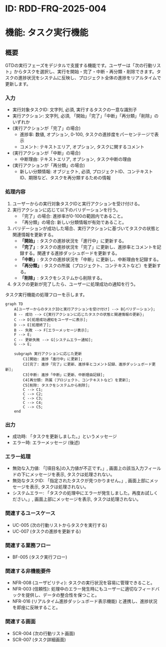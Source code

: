 # ID: RDD-FRQ-2025-004

# 機能: タスク実行機能

## 概要

GTDの実行フェーズをデジタルで支援する機能です。ユーザーは「次の行動リスト」からタスクを選択し、実行を開始・完了・中断・再分類・削除できます。タスクの進捗状況をシステムに反映し、プロジェクト全体の進捗をリアルタイムで更新します。

### 入力

- 実行対象タスクID: 文字列, 必須, 実行するタスクの一意な識別子
- 実行アクション: 文字列, 必須, 「開始」「完了」「中断」「再分類」「削除」のいずれか
- (実行アクションが「完了」の場合)
  - 進捗率: 数値, オプション, 0-100, タスクの進捗度をパーセンテージで表示
  - コメント: テキストエリア, オプション, タスクに関するコメント
- (実行アクションが「中断」の場合)
  - 中断理由: テキストエリア, オプション, タスク中断の理由
- (実行アクションが「再分類」の場合)
  - 新しい分類情報: オブジェクト, 必須, プロジェクトID、コンテキストID、期限など、タスクを再分類するための情報

### 処理内容

1. ユーザーからの実行対象タスクIDと実行アクションを受け付ける。
1. 実行アクションに応じて以下のバリデーションを行う。
   - 「完了」の場合: 進捗率が0-100の範囲内であること。
   - 「再分類」の場合: 新しい分類情報が有効であること。
1. バリデーションが成功した場合、実行アクションに基づいてタスクの状態と関連情報を更新する。
   - **「開始」**: タスクの進捗状況を「進行中」に更新する。
   - **「完了」**: タスクの進捗状況を「完了」に更新し、進捗率とコメントを記録する。関連する進捗ダッシュボードを更新する。
   - **「中断」**: タスクの進捗状況を「中断」に更新し、中断理由を記録する。
   - **「再分類」**: タスクの所属（プロジェクト、コンテキストなど）を更新する。
   - **「削除」**: タスクをシステムから削除する。
1. タスクの更新が完了したら、ユーザーに処理成功の通知を行う。

タスク実行機能の処理フローを示します。

```mermaid
graph TD
    A[ユーザーからのタスクIDと実行アクションを受け付け] --> B{バリデーション};
    B -- 成功 --> C{実行アクションに応じたタスクの状態と関連情報の更新};
    C --> D[処理成功通知をユーザーに表示];
    D --> E[処理終了];
    B -- 失敗 --> F[エラーメッセージ表示];
    F --> E;
    C -- 更新失敗 --> G[システムエラー通知];
    G --> E;

    subgraph 実行アクションに応じた更新
        C1[開始: 進捗「進行中」に更新];
        C2[完了: 進捗「完了」に更新、進捗率とコメント記録、進捗ダッシュボード更新];
        C3[中断: 進捗「中断」に更新、中断理由記録];
        C4[再分類: 所属（プロジェクト、コンテキストなど）を更新];
        C5[削除: タスクをシステムから削除];
        C --> C1;
        C --> C2;
        C --> C3;
        C --> C4;
        C --> C5;
    end
```

### 出力

- 成功時: 「タスクを更新しました。」というメッセージ
- エラー時: エラーメッセージ (後述)

### エラー処理

- 無効な入力値: 「[項目名]の入力値が不正です。」, 画面上の該当入力フィールドの下にメッセージを表示, タスクは処理されない。
- 無効なタスクID: 「指定されたタスクが見つかりません。」, 画面上部にメッセージを表示, タスクは処理されない。
- システムエラー: 「タスクの処理中にエラーが発生しました。再度お試しください。」, 画面上部にメッセージを表示, タスクは処理されない。

### 関連するユースケース

- UC-005 (次の行動リストからタスクを実行する)
- UC-007 (タスクの進捗を更新する)

### 関連する業務フロー

- BF-005 (タスク実行フロー)

### 関連する非機能要件

- NFR-008 (ユーザビリティ): タスクの実行状況を容易に管理できること。
- NFR-003
  (信頼性): 処理中のエラー発生時にもユーザーに適切なフィードバックを提供し、データの整合性を保つこと。
- NFR-016
  (リアルタイム進捗ダッシュボード表示機能) と連携し、進捗状況を即座に反映すること。

### 関連する画面

- SCR-004 (次の行動リスト画面)
- SCR-007 (タスク詳細画面)
